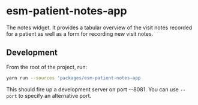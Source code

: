 # esm-patient-notes-app

The notes widget. It provides a tabular overview of the visit notes recorded for a patient as well as a form for recording new visit notes.

## Development

From the root of the project, run:

```bash
yarn run --sources 'packages/esm-patient-notes-app
```

This should fire up a development server on port --8081. You can use `--port` to specify an alternative port.